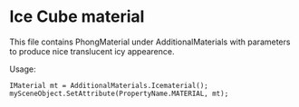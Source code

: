 # Ice Cube material

This file contains PhongMaterial under AdditionalMaterials
with parameters to produce nice translucent icy appearence.

Usage:
```
IMaterial mt = AdditionalMaterials.Icematerial();
mySceneObject.SetAttribute(PropertyName.MATERIAL, mt);
```

